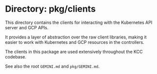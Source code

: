 # Directory: pkg/clients

This directory contains the clients for interacting with the Kubernetes API server and GCP APIs.

It provides a layer of abstraction over the raw client libraries, making it easier to work with Kubernetes and GCP resources in the controllers.

The clients in this package are used extensively throughout the KCC codebase.

See also the root `GEMINI.md` and `pkg/GEMINI.md`.
